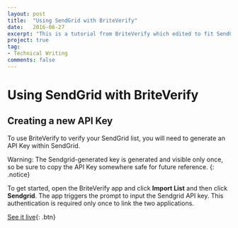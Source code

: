 ```yaml
---
layout: post
title:  "Using SendGrid with BriteVerify"
date:   2016-06-27
excerpt: "This is a tutorial from BriteVerify which edited to fit SendGrid's doc standards and added to SendGrid's partners' documentation using Markdown, Atom, and Git"
project: true
tag:
- Technical Writing
comments: false
---
```

# Using SendGrid with BriteVerify

## Creating a new API Key
To use BriteVerify to verify your SendGrid list, you will need to generate an API Key within SendGrid. 

Warning: The Sendgrid-generated key is generated and visible only once, so be sure to copy the API Key somewhere safe for future reference. 
{: .notice}

To get started, open the BriteVerify app and click **Import List** and then click **Sendgrid**. The app triggers the prompt to input the Sendgrid API key. This authentication is required only once to link the two applications. 

[See it live](https://sendgrid.com/docs/Integrate/Tutorials/BriteVerify.html){: .btn}
